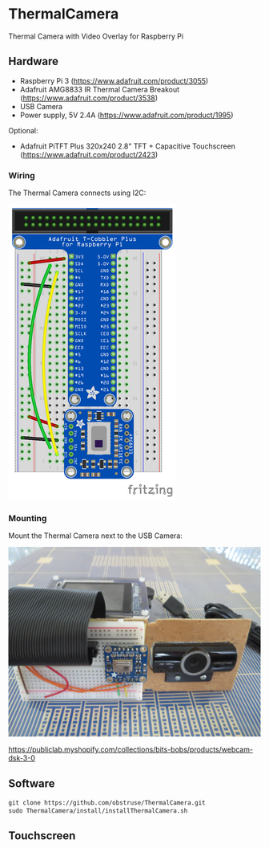 # ThermalCamera
Thermal Camera with Video Overlay for Raspberry Pi

## Hardware
- Raspberry Pi 3 (https://www.adafruit.com/product/3055)
- Adafruit AMG8833 IR Thermal Camera Breakout (https://www.adafruit.com/product/3538)
- USB Camera
- Power supply, 5V 2.4A (https://www.adafruit.com/product/1995)

Optional:
- Adafruit PiTFT Plus 320x240 2.8" TFT + Capacitive Touchscreen (https://www.adafruit.com/product/2423)

### Wiring
The Thermal Camera connects using I2C:

![Wiring](/Images/wiring.png)

### Mounting
Mount the Thermal Camera next to the USB Camera:

![Mounting](Images/mount.jpg)

https://publiclab.myshopify.com/collections/bits-bobs/products/webcam-dsk-3-0

## Software

```
git clone https://github.com/obstruse/ThermalCamera.git
sudo ThermalCamera/install/installThermalCamera.sh
```
## Touchscreen
